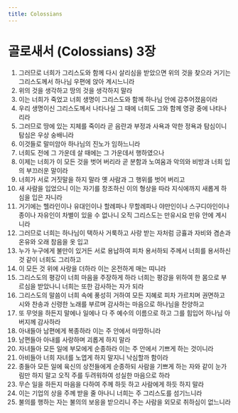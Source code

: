 ```yaml
---
title: Colossians
---
```


# 골로새서 (Colossians) 3장
1. 그러므로 너희가 그리스도와 함께 다시 살리심을 받았으면 위의 것을 찾으라 거기는 그리스도께서 하나님 우편에 앉아 계시느니라
1. 위의 것을 생각하고 땅의 것을 생각하지 말라
1. 이는 너희가 죽었고 너희 생명이 그리스도와 함께 하나님 안에 감추어졌음이라
1. 우리 생명이신 그리스도께서 나타나실 그 때에 너희도 그와 함께 영광 중에 나타나리라
1. 그러므로 땅에 있는 지체를 죽이라 곧 음란과 부정과 사욕과 악한 정욕과 탐심이니 탐심은 우상 숭배니라
1. 이것들로 말미암아 하나님의 진노가 임하느니라
1. 너희도 전에 그 가운데 살 때에는 그 가운데서 행하였으나
1. 이제는 너희가 이 모든 것을 벗어 버리라 곧 분함과 노여움과 악의와 비방과 너희 입의 부끄러운 말이라
1. 너희가 서로 거짓말을 하지 말라 옛 사람과 그 행위를 벗어 버리고
1. 새 사람을 입었으니 이는 자기를 창조하신 이의 형상을 따라 지식에까지 새롭게 하심을 입은 자니라
1. 거기에는 헬라인이나 유대인이나 할례파나 무할례파나 야만인이나 스구디아인이나 종이나 자유인이 차별이 있을 수 없나니 오직 그리스도는 만유시요 만유 안에 계시니라
1. 그러므로 너희는 하나님이 택하사 거룩하고 사랑 받는 자처럼 긍휼과 자비와 겸손과 온유와 오래 참음을 옷 입고
1. 누가 누구에게 불만이 있거든 서로 용납하여 피차 용서하되 주께서 너희를 용서하신 것 같이 너희도 그리하고
1. 이 모든 것 위에 사랑을 더하라 이는 온전하게 매는 띠니라
1. 그리스도의 평강이 너희 마음을 주장하게 하라 너희는 평강을 위하여 한 몸으로 부르심을 받았나니 너희는 또한 감사하는 자가 되라
1. 그리스도의 말씀이 너희 속에 풍성히 거하여 모든 지혜로 피차 가르치며 권면하고 시와 찬송과 신령한 노래를 부르며 감사하는 마음으로 하나님을 찬양하고
1. 또 무엇을 하든지 말에나 일에나 다 주 예수의 이름으로 하고 그를 힘입어 하나님 아버지께 감사하라
1. 아내들아 남편에게 복종하라 이는 주 안에서 마땅하니라
1. 남편들아 아내를 사랑하며 괴롭게 하지 말라
1. 자녀들아 모든 일에 부모에게 순종하라 이는 주 안에서 기쁘게 하는 것이니라
1. 아비들아 너희 자녀를 노엽게 하지 말지니 낙심할까 함이라
1. 종들아 모든 일에 육신의 상전들에게 순종하되 사람을 기쁘게 하는 자와 같이 눈가림만 하지 말고 오직 주를 두려워하여 성실한 마음으로 하라
1. 무슨 일을 하든지 마음을 다하여 주께 하듯 하고 사람에게 하듯 하지 말라
1. 이는 기업의 상을 주께 받을 줄 아나니 너희는 주 그리스도를 섬기느니라
1. 불의를 행하는 자는 불의의 보응을 받으리니 주는 사람을 외모로 취하심이 없느니라